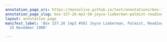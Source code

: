 ```yaml
---
annotation_page_uri: https://moniolivo.github.io/test/annotations/box-157-26-mp3-58-joyce-lieberman-palmist-reading-of-gloria-15-november-1980-canvas-1-character-sexuality.json
annotation_page_slug: box-157-26-mp3-58-joyce-lieberman-palmist-reading-of-gloria-15-november-1980-canvas-1-character-sexuality
layout: annotation_page
manifest_label: 'Box 157.26 [mp3 #58] Joyce Lieberman, Palmist, Reading of Gloria,
  15 November 1980'

---
```

